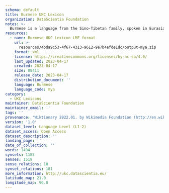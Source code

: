 ```yaml
---
schema: default
title: Burmese UKC Lexicon
organization: DataScientia Foundation
notes: >-
  Burmese is a language from the Sino-Tibetan family, spoken in Eurasia. The UKC Lexicon of Burmese is represented as a lexico-semantic network. It consists of words, word senses, synsets, as well as sense-level and synset-level relationships.
resources:
  - name: Burmese UKC Lexicon LMF format
    url: >-
      resources/4bda9c53-4f67-4313-9612-9e7b4efde1dc/output-mya.zip
    format: xml
    license: https://creativecommons.org/licenses/by-nc-sa/4.0/
    last_updated: 2023-04-17
    created: 2023-04-17
    size: 88411
    release_date: 2023-04-17
    distribution_document: ''
    language: Burmese
    language_code: mya
category:
  - UKC Lexicons
maintainer: DataScientia Foundation
maintainer_email: ''
tags: ''
provenance: 'Wiktionary 2022.01. by Wikimedia Foundation (http://en.wiktionary.org); CogNet 2.1 by Khuyagbaatar Batsuren, National University of Mongolia (http://cognet.ukc.disi.unitn.it); KinDiv: Kinship Diversity 1.0 by Temuulen Khishigsuren (http://ukc.disi.unitn.it/index.php/kinship/); UniMet: Universal Metonymy 1.0 by Temuulen Khishigsuren and Gábor Bella (http://ukc.disi.unitn.it/index.php/metonymy/); MorphyNet 2.0 by Gábor Bella and Khuyagbaatar Batsuren (http://ukc.disi.unitn.it/index.php/morphynet/); Antonymy 1.0 by Gábor Bella (http://ukc.datascientia.eu); Princeton WordNet 2.1 by Princeton University (https://wordnet.princeton.edu)'
version: '1.0'
dataset_level: Language Level (L1-2)
dataset_access: Open Access
dataset_description: ''
landing_page: ''
date_of_collection: ''
words: 1494
synsets: 1185
senses: 1519
sense_relations: 18
synset_relations: 181
more_information: http://ukc.datascientia.eu/
latitude_map: 21.0
longitude_map: 96.0
---
```

